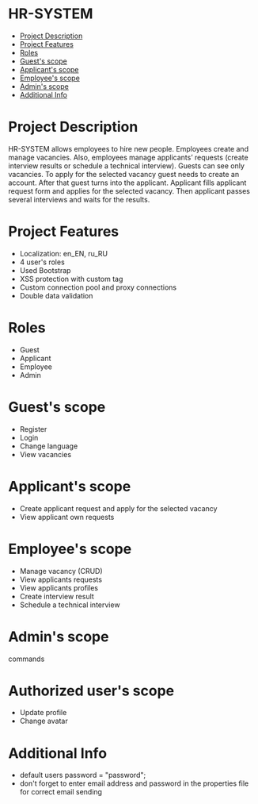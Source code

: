 # HR-SYSTEM
* [Project Description](#project-description)
* [Project Features](#project-features)
* [Roles](#roles)
* [Guest's scope](#guests-scope)
* [Applicant's scope](#applicants-scope)
* [Employee's scope](#employees-scope)
* [Admin's scope](#admins-scope)
* [Additional Info](#additional-info)

# Project Description
HR-SYSTEM allows employees to hire new people. Employees create and manage vacancies. Also, employees manage applicants’ requests (create interview results or schedule a technical interview). Guests can see only vacancies. To apply for the selected vacancy guest needs to create an account. After that guest turns into the applicant. Applicant fills applicant request form and applies for the selected vacancy. Then applicant passes several interviews and waits for the results.

# Project Features
* Localization: en_EN, ru_RU
* 4 user's roles
* Used Bootstrap
* XSS protection with custom tag
* Custom connection pool and proxy connections
* Double data validation

# Roles
* Guest
* Applicant
* Employee
* Admin

# Guest's scope
* Register
* Login
* Change language
* View vacancies

# Applicant's scope
* Create applicant request and apply for the selected vacancy
* View applicant own requests

# Employee's scope
* Manage vacancy (CRUD)
* View applicants requests
* View applicants profiles
* Create interview result
* Schedule a technical interview

# Admin's scope
commands

# Authorized user's scope
* Update profile
* Change avatar

# Additional Info
* default users password = "password";
* don't forget to enter email address and password in the properties file for correct email sending
